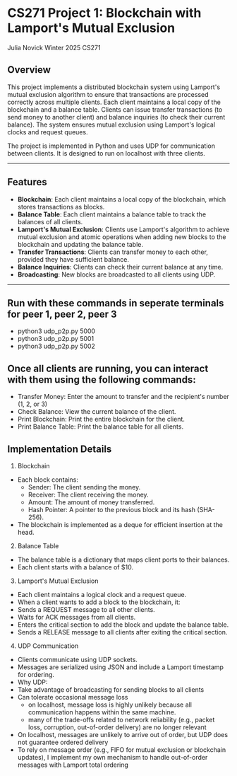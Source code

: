 # CS271 Project 1: Blockchain with Lamport's Mutual Exclusion
Julia Novick
Winter 2025 CS271

## Overview
This project implements a distributed blockchain system using Lamport's mutual exclusion algorithm to ensure that transactions are processed correctly across multiple clients. 
Each client maintains a local copy of the blockchain and a balance table. Clients can issue transfer transactions (to send money to another client) and balance inquiries (to check their current balance). 
The system ensures mutual exclusion using Lamport's logical clocks and request queues.

The project is implemented in Python and uses UDP for communication between clients. It is designed to run on localhost with three clients.

---

## Features
- **Blockchain**: Each client maintains a local copy of the blockchain, which stores transactions as blocks.
- **Balance Table**: Each client maintains a balance table to track the balances of all clients.
- **Lamport's Mutual Exclusion**: Clients use Lamport's algorithm to achieve mutual exclusion and atomic operations when adding new blocks to the blockchain and updating the balance table.
- **Transfer Transactions**: Clients can transfer money to each other, provided they have sufficient balance.
- **Balance Inquiries**: Clients can check their current balance at any time.
- **Broadcasting**: New blocks are broadcasted to all clients using UDP.

---
 ## Run with these commands in seperate terminals for peer 1, peer 2, peer 3
-  python3 udp_p2p.py 5000
-  python3 udp_p2p.py 5001
-  python3 udp_p2p.py 5002

## Once all clients are running, you can interact with them using the following commands:
- Transfer Money: Enter the amount to transfer and the recipient's number (1, 2, or 3)
- Check Balance: View the current balance of the client.
- Print Blockchain: Print the entire blockchain for the client.
- Print Balance Table: Print the balance table for all clients.

## Implementation Details
1. Blockchain
- Each block contains:
  - Sender: The client sending the money.
  - Receiver: The client receiving the money.
  - Amount: The amount of money transferred.
  - Hash Pointer: A pointer to the previous block and its hash (SHA-256).
- The blockchain is implemented as a deque for efficient insertion at the head.

2. Balance Table
- The balance table is a dictionary that maps client ports to their balances.
- Each client starts with a balance of $10.

3. Lamport's Mutual Exclusion
- Each client maintains a logical clock and a request queue.
- When a client wants to add a block to the blockchain, it:
- Sends a REQUEST message to all other clients.
- Waits for ACK messages from all clients.
- Enters the critical section to add the block and update the balance table.
- Sends a RELEASE message to all clients after exiting the critical section.

4. UDP Communication
- Clients communicate using UDP sockets.
- Messages are serialized using JSON and include a Lamport timestamp for ordering.
- Why UDP:
- Take advantage of broadcasting for sending blocks to all clients
- Can tolerate occasional message loss
  - on localhost, message loss is highly unlikely because all communication happens within the same machine.
  - many of the trade-offs related to network reliability (e.g., packet loss, corruption, out-of-order delivery) are no longer relevant
- On localhost, messages are unlikely to arrive out of order, but UDP does not guarantee ordered delivery 
- To rely on message order (e.g., FIFO for mutual exclusion or blockchain updates), I implement my own mechanism to handle out-of-order messages with Lamport total ordering
